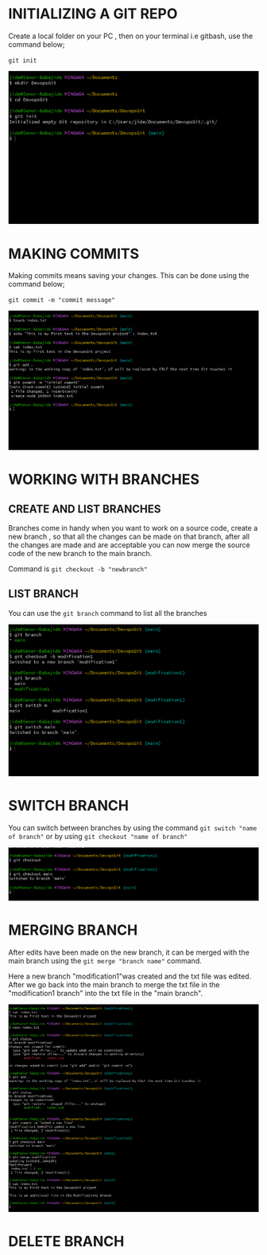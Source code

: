 # INITIALIZING A GIT REPO

Create a local folder on your PC , then on your terminal i.e gitbash, use the command below;

`git init`

![Alt text](<images/Initializing Git Repo.png>)

# MAKING COMMITS

Making commits means saving your changes. This can be done using the command below;

`git commit -m "commit message"`

![Alt text](<images/Committing your channges.png>)

# WORKING WITH BRANCHES

## CREATE AND LIST BRANCHES

Branches come in  handy when you want to work on a source code, create a new branch , so that all the changes can be made on that branch, after all the changes are made and are acceptable you can now merge the source code of the new branch to the main branch.

Command is `git checkout -b "newbranch"`

## LIST BRANCH

You can use the `git branch` command to list all the branches

![Alt text](<images/Create and list git branches.png>)

# SWITCH BRANCH

You can switch between branches by using the command `git switch "name of branch"` or by using `git checkout "name of branch"`

![Alt text](<images/Swiching branch using_git checkout command.png>)


# MERGING BRANCH

After edits have been made on the new branch, it can be merged with the main branch using the `git merge "branch name"` command.

Here a new branch "modification1"was created and the txt file was edited.
After we go back into the main branch to merge the txt file in the "modification1 branch" into the txt file in the "main branch".

![Alt text](<images/Merging branches.png>)


# DELETE BRANCH